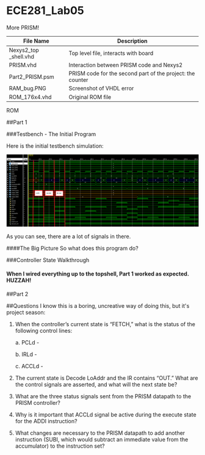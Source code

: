 ECE281_Lab05
============

More PRISM!

| File Name | Description |
------------|------------
Nexys2_top _shell.vhd | Top level file, interacts with board
PRISM.vhd | Interaction between PRISM code and Nexys2
Part2_PRISM.psm | PRISM code for the second part of the project: the counter
RAM_bug.PNG | Screenshot of VHDL error
ROM_176x4.vhd | Original ROM file
ROM


##Part 1

###Testbench - The Initial Program

Here is the initial testbench simulation:

![alt text](https://github.com/byarbrough/ECE281_Lab05/blob/master/sim_0_to_165ns.PNG?raw=true "PRISM Testbench")

As you can see, there are a lot of signals in there.

####The Big Picture
So what does this program do?

###Controller State Walkthrough


#### When I wired everything up to the topshell, Part 1 worked as expected. HUZZAH!

##Part 2

##Questions
I know this is a boring, uncreative way of doing this, but it's project season:

1.	When the controller’s current state is “FETCH,” what is the status of the following control lines:

    a. PCLd - 
    
    b. IRLd - 
    
    c. ACCLd - 

2.	The current state is Decode LoAddr and the IR contains “OUT.”  What are the control signals are asserted, and what will the next state be?







3.	What are the three status signals sent from the PRISM datapath to the PRISM controller?







4.	Why is it important that ACCLd signal be active during the execute state for the ADDI instruction?







5.	What changes are necessary to the PRISM datapath to add another instruction (SUBI, which would subtract an immediate value from the accumulator) to the instruction set?



